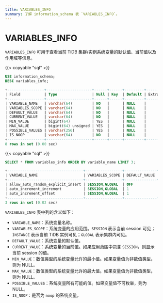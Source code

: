```yaml
---
title: VARIABLES_INFO
summary: 了解 information_schema 表 `VARIABLES_INFO`。
---
```


# VARIABLES_INFO

`VARIABLES_INFO` 可用于查看当前 TiDB 集群/实例系统变量的默认值、当前值以及作用域等信息。

{{< copyable "sql" >}}

```sql
USE information_schema;
DESC variables_info;
```

```sql
+-----------------+---------------------+------+------+---------+-------+
| Field           | Type                | Null | Key  | Default | Extra |
+-----------------+---------------------+------+------+---------+-------+
| VARIABLE_NAME   | varchar(64)         | NO   |      | NULL    |       |
| VARIABLES_SCOPE | varchar(64)         | NO   |      | NULL    |       |
| DEFAULT_VALUE   | varchar(64)         | NO   |      | NULL    |       |
| CURRENT_VALUE   | varchar(64)         | NO   |      | NULL    |       |
| MIN_VALUE       | bigint(64)          | YES  |      | NULL    |       |
| MAX_VALUE       | bigint(64) unsigned | YES  |      | NULL    |       |
| POSSIBLE_VALUES | varchar(256)        | YES  |      | NULL    |       |
| IS_NOOP         | varchar(64)         | NO   |      | NULL    |       |
+-----------------+---------------------+------+------+---------+-------+
8 rows in set (0.00 sec)
```

{{< copyable "sql" >}}

```sql
SELECT * FROM variables_info ORDER BY variable_name LIMIT 3;
```

```sql
+-----------------------------------+-----------------+---------------+---------------+-----------+-----------+-----------------+---------+
| VARIABLE_NAME                     | VARIABLES_SCOPE | DEFAULT_VALUE | CURRENT_VALUE | MIN_VALUE | MAX_VALUE | POSSIBLE_VALUES | IS_NOOP |
+-----------------------------------+-----------------+---------------+---------------+-----------+-----------+-----------------+---------+
| allow_auto_random_explicit_insert | SESSION,GLOBAL  | OFF           | OFF           |      NULL |      NULL | NULL            | NO      |
| auto_increment_increment          | SESSION,GLOBAL  | 1             | 1             |         1 |     65535 | NULL            | NO      |
| auto_increment_offset             | SESSION,GLOBAL  | 1             | 1             |         1 |     65535 | NULL            | NO      |
+-----------------------------------+-----------------+---------------+---------------+-----------+-----------+-----------------+---------+
3 rows in set (0.02 sec)
```

`VARIABLES_INFO` 表中列的含义如下：

* `VARIABLE_NAME`：系统变量名称。
* `VARIABLES_SCOPE`：系统变量的应用范围。`SESSION` 表示当前 session 可见；`INSTANCE` 表示当前 TiDB 实例可见；`GLOBAL` 表示集群内可见。
* `DEFAULT_VALUE`：系统变量的默认值。
* `CURRENT_VALUE`：系统变量的当前值。如果应用范围中包含 `SESSION`，则显示当前 session 的值。
* `MIN_VALUE`：数值类型的系统变量允许的最小值。如果变量值为非数值类型，则为 NULL。
* `MAX_VALUE`：数值类型的系统变量允许的最大值。如果变量值为非数值类型，则为 NULL。
* `POSSIBLE_VALUES`：系统变量所有可能的值。如果变量值不可枚举，则为 NULL。
* `IS_NOOP`：是否为 `noop` 的系统变量。
